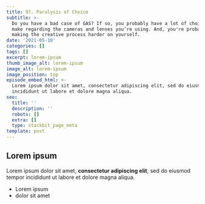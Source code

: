 ```yaml
---
title: 07. Paralysis of Choice
subtitle: >-
  Do you have a bad case of GAS? If so, you probably have a lot of choices to
  make regarding the cameras and lenses you’re using. And, you're probably
  making the creative process harder on yourself.
date: '2021-05-10'
categories: []
tags: []
excerpt: lorem-ipsum
thumb_image_alt: lorem-ipsum
image_alt: lorem-ipsum
image_position: top
episode_embed_html: >-
  Lorem ipsum dolor sit amet, consectetur adipiscing elit, sed do eiusmod tempor
  incididunt ut labore et dolore magna aliqua.
seo:
  title: ''
  description: ''
  robots: []
  extra: []
  type: stackbit_page_meta
template: post
---
```

## Lorem ipsum

Lorem ipsum dolor sit amet, **consectetur adipiscing elit**, sed do eiusmod tempor incididunt ut labore et dolore magna aliqua.

- Lorem ipsum
- dolor sit amet